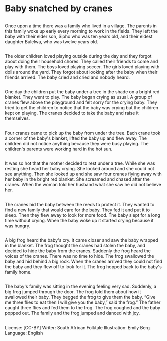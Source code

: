 # Baby snatched by cranes

##
Once upon a time there was a
family who lived in a village. The
parents in this family woke up early
every morning to work in the fields.
They left the baby with their elder
son, Sipho who was ten years old,
and their eldest daughter Bulelwa,
who was twelve years old.

##
The older children loved playing
outside during the day and they
forgot about doing their household
chores. They called their friends to
come and play with them. The boys
loved playing soccer. The girls loved
playing with dolls around the yard.
They forgot about looking after the
baby when their friends arrived. The
baby cried and cried and nobody
heard.

##
One day the children put the baby
under a tree in the shade on a
bright red blanket. They went to
play. The baby began crying as
usual. A group of cranes flew above
the playground and felt sorry for the
crying baby. They tried to get the
children to notice that the baby was
crying but the children kept on
playing. The cranes decided to take
the baby and raise it themselves.

##
Four cranes came to pick up the
baby from under the tree. Each
crane took a corner of the baby's
blanket, lifted the baby up and flew
away. The children did not notice
anything because they were busy
playing. The children's parents were
working hard in the hot sun.

##
It was so hot that the mother
decided to rest under a tree. While
she was resting she heard her baby
crying. She looked around and she
could not see anything. Then she
looked up and she saw four cranes
flying away with her baby in the
bright red blanket. She screamed
and chased after the cranes. When
the woman told her husband what
she saw he did not believe her.

##
The cranes hid the baby between
the reeds to protect it. They wanted
to find a new family that would care
for the baby. They fed it and put it
to sleep. Then they flew away to
look for more food. The baby slept
for a long time without crying.
When the baby woke up it started
crying because it was hungry.

##
A big frog heard the baby's cry. It
came closer and saw the baby
wrapped in the blanket. The frog
thought the cranes had stolen the
baby, and decided to hide the baby
from the cranes. Suddenly the frog
heard the voices of the cranes.
There was no time to hide. The frog
swallowed the baby and hid behind
a big rock. When the cranes arrived
they could not find the baby and
they flew off to look for it. The frog
hopped back to the baby's family
home.

##
The baby's family was sitting in the
evening feeling very sad. Suddenly,
a big frog jumped through the door.
The frog told them about how it
swallowed their baby. They begged
the frog to give them the baby.
“Give me three flies to eat then I
will give you the baby,” said the
frog.” The father caught three flies
and fed them to the frog. The frog
coughed and the baby popped out.
The family and the frog jumped and
danced with joy.

##
License: [CC-BY]
Writer: South African Folktale
Illustration: Emily Berg
Language: English
